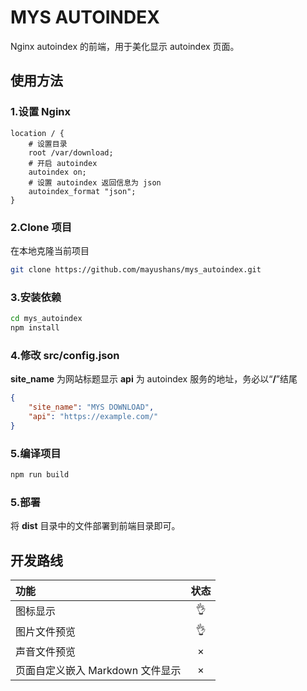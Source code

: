 # MYS AUTOINDEX
Nginx autoindex 的前端，用于美化显示 autoindex 页面。

## 使用方法
### 1.设置 Nginx
```
location / {
    # 设置目录
    root /var/download;
    # 开启 autoindex
    autoindex on;
    # 设置 autoindex 返回信息为 json
    autoindex_format "json";
}
```
### 2.Clone 项目
在本地克隆当前项目
```bash
git clone https://github.com/mayushans/mys_autoindex.git
```
### 3.安装依赖
```bash
cd mys_autoindex
npm install
```
### 4.修改 src/config.json
__site_name__ 为网站标题显示
__api__ 为 autoindex 服务的地址，务必以“__/__”结尾
```json
{
    "site_name": "MYS DOWNLOAD",
    "api": "https://example.com/"
}
```
### 5.编译项目
```bash
npm run build
```
### 5.部署
将 __dist__ 目录中的文件部署到前端目录即可。

## 开发路线
| 功能 | 状态 |
| :- | :-: |
| 图标显示 | 👌 |
| 图片文件预览 | 👌 |
| 声音文件预览 | × |
| 页面自定义嵌入 Markdown 文件显示 | × |